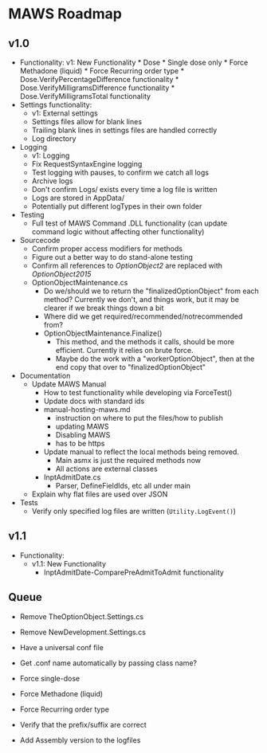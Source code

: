 ﻿# MAWS Roadmap

## **v1.0**
* Functionality:
    v1: New Functionality
        * Dose
            * Single dose only
            * Force Methadone (liquid)
            * Force Recurring order type
            * Dose.VerifyPercentageDifference functionality
            * Dose.VerifyMilligramsDifference functionality
            * Dose.VerifyMilligramsTotal functionality
* Settings functionality:
    * v1: External settings
    * Settings files allow for blank lines
    * Trailing blank lines in settings files are handled correctly
    * Log directory
* Logging
    * v1: Logging
    * Fix RequestSyntaxEngine logging
    * Test logging with pauses, to confirm we catch all logs
    * Archive logs
    * Don't confirm Logs/ exists every time a log file is written
    * Logs are stored in AppData/
    * Potentially put different logTypes in their own folder
* Testing
    * Full test of MAWS Command .DLL functionality (can update command logic without affecting other functionality)
* Sourcecode
    * Confirm proper access modifiers for methods
    * Figure out a better way to do stand-alone testing
    * Confirm all references to *OptionObject2* are replaced with *OptionObject2015*
    * OptionObjectMaintenance.cs
        * Do we/should we to return the "finalizedOptionObject" from each method? Currently we don't, and things work, but it may be clearer if we break things down a bit
        * Where did we get required/recommended/notrecommended from?
        * OptionObjectMaintenance.Finalize()
            * This method, and the methods it calls, should be more efficient. Currently it relies on brute force.
            * Maybe do the work with a "workerOptionObject", then at the end copy that over to "finalizedOptionObject"
* Documentation
    * Update MAWS Manual
        * How to test functionality while developing via ForceTest()
        * Update docs with standard ids
        * manual-hosting-maws.md
            * instruction on where to put the files/how to publish
            * updating MAWS
            * Disabling MAWS
            * has to be https
        * Update manual to reflect the local methods being removed.
            * Main asmx is just the required methods now
            * All actions are external classes
        * InptAdmitDate.cs
            * Parser, DefineFieldIds, etc all under main
    * Explain why flat files are used over JSON
* Tests
    * Verify only specified log files are written (`Utility.LogEvent()`)


## **v1.1**
* Functionality:
    * v1.1: New Functionality
        * InptAdmitDate-ComparePreAdmitToAdmit functionality

## Queue

* Remove TheOptionObject.Settings.cs
* Remove NewDevelopment.Settings.cs

* Have a universal conf file

* Get .conf name automatically by passing class name?

* Force single-dose
* Force Methadone (liquid)
* Force Recurring order type
* Verify that the prefix/suffix are correct

* Add Assembly version to the logfiles